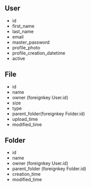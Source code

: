 ## User
- id
- first_name
- last_name
- email
- master_password
- profile_photo
- profile_creation_datetime
- active

## File
- id
- name
- owner (foreignkey User.id)
- size
- type
- parent_folder(foreignkey Folder.id)
- upload_time
- modified_time

## Folder
- id
- name
- owner (foreignkey User.id)
- parent_folder (foreignkey Folder.id)
- creation_time
- modified_time